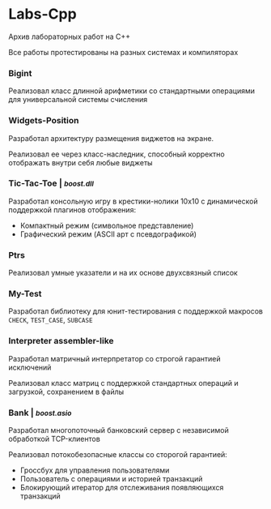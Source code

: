 # Labs-Cpp
Архив лабораторных работ на С++

Все работы протестированы на разных системах и компиляторах

### Bigint
Реализовал класс длинной арифметики со стандартными операциями для универсальной системы счисления

### Widgets-Position
Разработал архитектуру размещения виджетов на экране.

Реализовал ее через класс-наследник, способный корректно отображать внутри себя любые виджеты

### Tic-Tac-Toe | <small>_boost.dll_</small>

Разработал консольную игру в крестики-нолики 10x10 с динамической поддержкой плагинов отображения:
* Компактный режим (символьное представление)
* Графический режим (ASCII арт с псевдографикой)

### Ptrs
Реализовал умные указатели и на их основе двухсвязный список

### My-Test 
Разработал библиотеку для юнит-тестирования с поддержкой макросов `CHECK`, `TEST_CASE`, `SUBCASE`

### Interpreter assembler-like
Разработал матричный интерпретатор со строгой гарантией исключений

Реализовал класс матриц с поддержкой стандартных операций и загрузкой, сохранением в файлы

### Bank | <small>_boost.asio_</small>

Разработал многопоточный банковский сервер с независимой обработкой TCP-клиентов

Реализовал потокобезопасные классы со сторогой гарантией: 
* Гроссбух для управления пользователями
* Пользователь с операциями и историей транзакций
* Блокирующий итератор для отслеживания появляющихся транзакций



